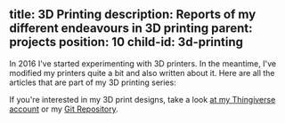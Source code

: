 title: 3D Printing
description: Reports of my different endeavours in 3D printing
parent: projects
position: 10
child-id: 3d-printing
---

In 2016 I've started experimenting with 3D printers.
In the meantime, I've modified my printers quite a bit and also written about it.
Here are all the articles that are part of my 3D printing series:

<!--%
print3DPrintingMenu()
%-->

If you're interested in my 3D print designs, take a look [at my Thingiverse account](https://www.thingiverse.com/xythobuz/designs) or my [Git Repository](https://git.xythobuz.de/thomas/3d-print-designs).

